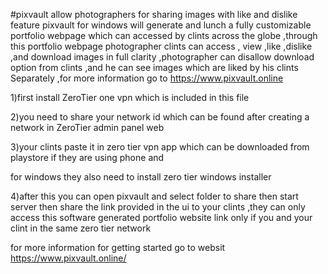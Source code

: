 #pixvault allow photographers for sharing images with like and dislike feature
pixvault for windows  will  generate and lunch a fully customizable portfolio webpage which can accessed by clints across the globe ,through this portfolio webpage photographer clints can access , view ,like ,dislike ,and download images in full clarity ,photographer can disallow download option from clints ,and he can see images which are liked by his clints Separately ,for more information go to https://www.pixvault.online

1)first install ZeroTier one vpn which is included in this file

2)you need to share your network id which can be found after creating a network in ZeroTier admin panel web

3)your clints paste it in zero tier vpn app which can be downloaded from playstore if they are using phone and  

for windows they also need to install zero tier windows installer

4)after this you can open pixvault and select folder to share then start server then share the link provided in the ui to your clints ,they can only access this software generated portfolio website  link only if you and your clint in the same zero tier network

for more information for getting started go to websit https://www.pixvault.online/

